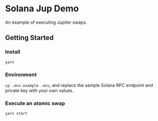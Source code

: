 # Solana Jup Demo

An example of executing Jupiter swaps.

## Getting Started

### Install

`yarn`

### Environment

`cp .env.example .env`, and replace the sample Solana RPC endpoint and private key with your own values.

### Execute an atomic swap

`yarn start`
